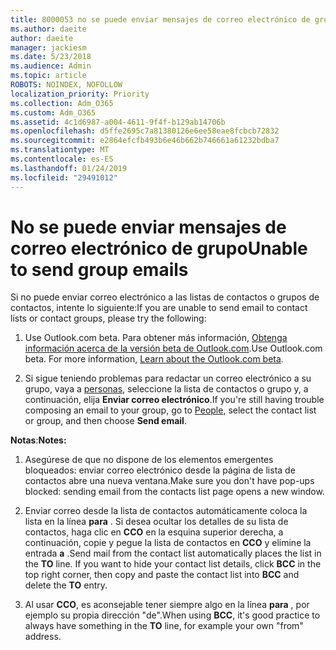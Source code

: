 ```yaml
---
title: 8000053 no se puede enviar mensajes de correo electrónico de grupo
ms.author: daeite
author: daeite
manager: jackiesm
ms.date: 5/23/2018
ms.audience: Admin
ms.topic: article
ROBOTS: NOINDEX, NOFOLLOW
localization_priority: Priority
ms.collection: Adm_O365
ms.custom: Adm_O365
ms.assetid: 4c1d6987-a004-4611-9f4f-b129ab14706b
ms.openlocfilehash: d5ffe2695c7a81380126e6ee58eae8fcbcb72832
ms.sourcegitcommit: e2864efcfb493b6e46b662b746661a61232bdba7
ms.translationtype: MT
ms.contentlocale: es-ES
ms.lasthandoff: 01/24/2019
ms.locfileid: "29491012"
---
```

# <a name="unable-to-send-group-emails"></a><span data-ttu-id="33df7-102">No se puede enviar mensajes de correo electrónico de grupo</span><span class="sxs-lookup"><span data-stu-id="33df7-102">Unable to send group emails</span></span>

<span data-ttu-id="33df7-103">Si no puede enviar correo electrónico a las listas de contactos o grupos de contactos, intente lo siguiente:</span><span class="sxs-lookup"><span data-stu-id="33df7-103">If you are unable to send email to contact lists or contact groups, please try the following:</span></span>
  
1. <span data-ttu-id="33df7-p101">Use Outlook.com beta. Para obtener más información, [Obtenga información acerca de la versión beta de Outlook.com](https://support.office.com/article/e2261c7f-d413-4084-8f22-21282f42d8cf).</span><span class="sxs-lookup"><span data-stu-id="33df7-p101">Use Outlook.com beta. For more information, [Learn about the Outlook.com beta](https://support.office.com/article/e2261c7f-d413-4084-8f22-21282f42d8cf).</span></span>
    
2. <span data-ttu-id="33df7-106">Si sigue teniendo problemas para redactar un correo electrónico a su grupo, vaya a [personas](https://outlook.live.com/people/), seleccione la lista de contactos o grupo y, a continuación, elija **Enviar correo electrónico**.</span><span class="sxs-lookup"><span data-stu-id="33df7-106">If you're still having trouble composing an email to your group, go to [People](https://outlook.live.com/people/), select the contact list or group, and then choose **Send email**.</span></span>
    
 <span data-ttu-id="33df7-107">**Notas**:</span><span class="sxs-lookup"><span data-stu-id="33df7-107">**Notes:**</span></span>
  
1. <span data-ttu-id="33df7-108">Asegúrese de que no dispone de los elementos emergentes bloqueados: enviar correo electrónico desde la página de lista de contactos abre una nueva ventana.</span><span class="sxs-lookup"><span data-stu-id="33df7-108">Make sure you don't have pop-ups blocked: sending email from the contacts list page opens a new window.</span></span>
    
2. <span data-ttu-id="33df7-p102">Enviar correo desde la lista de contactos automáticamente coloca la lista en la línea **para** . Si desea ocultar los detalles de su lista de contactos, haga clic en **CCO** en la esquina superior derecha, a continuación, copie y pegue la lista de contactos en **CCO** y elimine la entrada **a** .</span><span class="sxs-lookup"><span data-stu-id="33df7-p102">Send mail from the contact list automatically places the list in the **TO** line. If you want to hide your contact list details, click **BCC** in the top right corner, then copy and paste the contact list into **BCC** and delete the **TO** entry.</span></span> 
    
3. <span data-ttu-id="33df7-111">Al usar **CCO**, es aconsejable tener siempre algo en la línea **para** , por ejemplo su propia dirección "de".</span><span class="sxs-lookup"><span data-stu-id="33df7-111">When using **BCC**, it's good practice to always have something in the **TO** line, for example your own "from" address.</span></span> 
    

